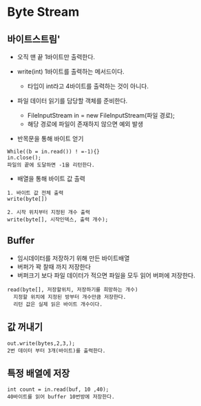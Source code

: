 # Byte Stream

## 바이트스트림'
- 오직 맨 끝 1바이트만 출력한다.
- write(int) 1바이트를 출력하는 메서드이다.
  - 타입이 int라고 4바이트를 출력하는 것이 아니다.

- 파일 데이터 읽기를 담당할 객체를 준비한다.
  - FileInputStream in = new FileInputStream(파일 경로);
  - 해당 경로에 파일이 존재하지 않으면 예외 발생

- 반목문을 통해 바이트 얻기
```
While((b = in.read()) ! =-1){}
in.close();
파일의 끝에 도달하면 -1을 리턴한다.
```

- 배열을 통해 바이트 값 출력
```
1. 바이트 값 전체 출력
write(byte[])

2. 시작 위치부터 지정된 개수 출력
write(byte[], 시작인덱스, 출력 개수);
```
## Buffer
- 임시데이터를 저장하기 위해 만든 바이트배열
- 버퍼가 꽉 찰때 까지 저장한다
- 버퍼크기 보다 파일 데이터가 적으면 파일을 모두 읽어 버퍼에 저장한다.
```
read(byte[], 저장할위치, 저장하기를 희망하는 개수)
  지정할 위치에 지정된 방부터 개수만큼 저장한다.
  리턴 값은 실제 읽은 바이트 개수이다.
```

## 값 꺼내기
```
out.write(bytes,2,3,);
2번 데이터 부터 3개(바이트)를 출력한다.
```

## 특정 배열에 저장
```
int count = in.read(buf, 10 ,40);
40바이트를 읽어 buffer 10번방에 저장한다.
```